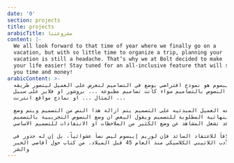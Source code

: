 ```yaml
---
date: '0'
section: projects
title: projects
arabicTitle: مشروعتنا
content: |-
  We all look forward to that time of year where we finally go on a
  vacation, but with so little time to organize a trip, planning your
  vacation is still a headache. That’s why we at Bolt decided to make
  your life easier! Stay tuned for an all-inclusive feature that will save
  you time and money!
arabicContent: >-
  لوريم ايبسوم هو نموذج افتراضي يوضع في التصاميم لتعرض على العميل ليتصور طريقه
  وضع النصوص بالتصاميم سواء كانت تصاميم مطبوعه ... بروشور او فلاير على سبيل
  المثال ... او نماذج مواقع انترنت ...

  وعند موافقه العميل المبدئيه على التصميم يتم ازالة هذا النص من التصميم ويتم وضع
  النصوص النهائية المطلوبة للتصميم ويقول البعض ان وضع النصوص التجريبية بالتصميم
  قد تشغل المشاهد عن وضع الكثير من الملاحظات او الانتقادات للتصميم الاساسي.

  وخلافاَ للاعتقاد السائد فإن لوريم إيبسوم ليس نصاَ عشوائياً، بل إن له جذور في
  الأدب اللاتيني الكلاسيكي منذ العام 45 قبل الميلاد. من كتاب حول أقاصي الخير
  والشر
---
```


